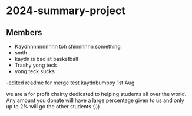 # 2024-summary-project

## Members

- Kaydnnnnnnnnnn toh shinnnnnn something
- smth
- kaydn is bad at basketball
- Trashy yong teck
- yong teck sucks

-edited readme for merge test kaydnbumboy 1st Aug

<Description of your project>
we are a for profit chairty dedicated to helping students all over the world. Any amount you donate will have a large percentage given to us and only up to 2% will go the other students :)))
